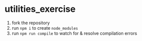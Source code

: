 # utilities_exercise

1. fork the repository
2. run `npm i` to create `node_modules`
3. run `npm run compile` to watch for & resolve compilation errors
